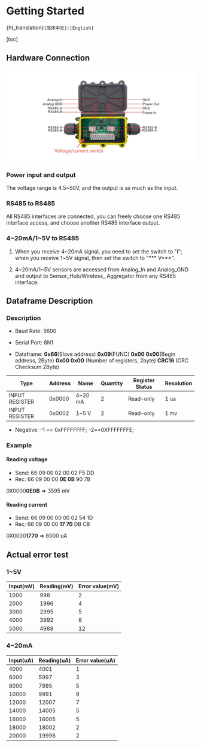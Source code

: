 # Getting Started

{ht_translation}`[简体中文]:[English]`

[toc]

## Hardware Connection
![](img/01.jpg)

### Power input and output

The voltage range is 4.5~50V, and the output is as much as the input.
### RS485 to RS485
All RS485 interfaces are connected, you can freely choose one RS485 interface access, and choose another RS485 interface output.
### 4~20mA/1~5V to RS485

1. When you receive 4~20mA signal, you need to set the switch to "***I***"; when you receive 1~5V signal, then set the switch to "*** V***".

2. 4~20mA/1~5V sensors are accessed from Analog_In and Analog_GND and output to Sensor_Hub/Wireless_ Aggregator from any RS485 interface.

## Dataframe Description
### Description
- Baud Rate: 9600
- Serial Port: 8N1

- Dataframe: **0x66**(Slave address)  **0x09**(FUNC)  **0x00 0x00**(Begin address, 2Byte) **0x00 0x00** (Number of registers, 2byte) **CRC16** (CRC Checksum 2Byte)

| Type           | Address | Name    | Quantity | Register Status | Resolution |
| -------------- | ------- | ------- | -------- | --------------- | ---------- |
| INPUT REGISTER | 0x0000  | 4~20 mA | 2        | Read-only       | 1 ua       |
| INPUT REGISTER | 0x0002  | 1~5 V   | 2        | Read-only       | 1 mv       |

- Negative: -1 == 0xFFFFFFFF; -2==0XFFFFFFFE;

### Example

#### Reading voltage

- Send: 66 09 00 02 00 02 F5 DD 
- Rec:  66 09 00 00 **0E 0B** 90 7B

0X0000**0E0B** => 3595 mV 

#### Reading current
- Send: 66 09 00 00 00 02 54 1D 
- Rec:  66 09 00 00 **17 70** DB C8 

0X0000**1770** => 6000 uA

## Actual error test

### 1~5V

| Input(mV) | Reading(mV) | Error value(mV) |
| --------- | ----------- | --------------- |
| 1000      | 998         | 2               |
| 2000      | 1996        | 4               |
| 3000      | 2995        | 5               |
| 4000      | 3992        | 8               |
| 5000      | 4988        | 12              |

### 4~20mA

| Input(uA) | Reading(uA)   | Error value(uA) |
| --------- | ------------- | ---------- |
| 4000      | 4001          | 1          |
| 6000      | 5997          | 3          |
| 8000      | 7995          | 5          |
| 10000     | 9991          | 9          |
| 12000     | 12007         | 7          |
| 14000     | 14005         | 5          |
| 16000     | 16005         | 5          |
| 18000     | 18002         | 2          |
| 20000     | 19998         | 2          |
